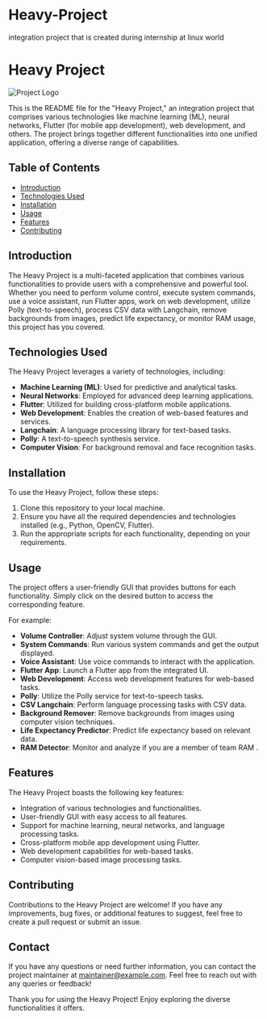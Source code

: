 # Heavy-Project
integration project that is created  during internship at linux world
# Heavy Project

![Project Logo](project_logo.png) <!-- Replace "project_logo.png" with the actual logo of your project -->

This is the README file for the "Heavy Project," an integration project that comprises various technologies like machine learning (ML), neural networks, Flutter (for mobile app development), web development, and others. The project brings together different functionalities into one unified application, offering a diverse range of capabilities.

## Table of Contents

- [Introduction](#introduction)
- [Technologies Used](#technologies-used)
- [Installation](#installation)
- [Usage](#usage)
- [Features](#features)
- [Contributing](#contributing)


## Introduction

The Heavy Project is a multi-faceted application that combines various functionalities to provide users with a comprehensive and powerful tool. Whether you need to perform volume control, execute system commands, use a voice assistant, run Flutter apps, work on web development, utilize Polly (text-to-speech), process CSV data with Langchain, remove backgrounds from images, predict life expectancy, or monitor RAM usage, this project has you covered.

## Technologies Used

The Heavy Project leverages a variety of technologies, including:

- **Machine Learning (ML)**: Used for predictive and analytical tasks.
- **Neural Networks**: Employed for advanced deep learning applications.
- **Flutter**: Utilized for building cross-platform mobile applications.
- **Web Development**: Enables the creation of web-based features and services.
- **Langchain**: A language processing library for text-based tasks.
- **Polly**: A text-to-speech synthesis service.
- **Computer Vision**: For background removal and face recognition tasks.

## Installation

To use the Heavy Project, follow these steps:

1. Clone this repository to your local machine.
2. Ensure you have all the required dependencies and technologies installed (e.g., Python, OpenCV, Flutter).
3. Run the appropriate scripts for each functionality, depending on your requirements.

## Usage

The project offers a user-friendly GUI that provides buttons for each functionality. Simply click on the desired button to access the corresponding feature.

For example:

- **Volume Controller**: Adjust system volume through the GUI.
- **System Commands**: Run various system commands and get the output displayed.
- **Voice Assistant**: Use voice commands to interact with the application.
- **Flutter App**: Launch a Flutter app from the integrated UI.
- **Web Development**: Access web development features for web-based tasks.
- **Polly**: Utilize the Polly service for text-to-speech tasks.
- **CSV Langchain**: Perform language processing tasks with CSV data.
- **Background Remover**: Remove backgrounds from images using computer vision techniques.
- **Life Expectancy Predictor**: Predict life expectancy based on relevant data.
- **RAM Detector**: Monitor and analyze if you are a member of team RAM .

## Features

The Heavy Project boasts the following key features:

- Integration of various technologies and functionalities.
- User-friendly GUI with easy access to all features.
- Support for machine learning, neural networks, and language processing tasks.
- Cross-platform mobile app development using Flutter.
- Web development capabilities for web-based tasks.
- Computer vision-based image processing tasks.

## Contributing

Contributions to the Heavy Project are welcome! If you have any improvements, bug fixes, or additional features to suggest, feel free to create a pull request or submit an issue.



## Contact

If you have any questions or need further information, you can contact the project maintainer at [maintainer@example.com](mailto:maintainer@example.com). Feel free to reach out with any queries or feedback!

Thank you for using the Heavy Project! Enjoy exploring the diverse functionalities it offers.

